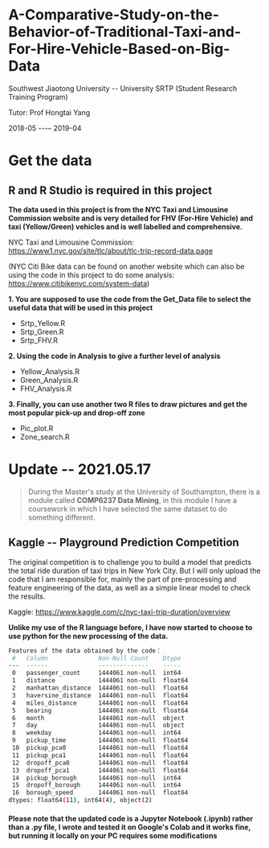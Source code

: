 # A-Comparative-Study-on-the-Behavior-of-Traditional-Taxi-and-For-Hire-Vehicle-Based-on-Big-Data
Southwest Jiaotong University -- University SRTP (Student Research Training Program)

Tutor: Prof Hongtai Yang

2018-05 ---– 2019-04

Get the data
===
## R and R Studio is required in this project
**The data used in this project is from the NYC Taxi and Limousine Commission website and is very detailed for FHV (For-Hire Vehicle) and taxi (Yellow/Green) vehicles and is well labelled and comprehensive.**

NYC Taxi and Limousine Commission: [<https://www1.nyc.gov/site/tlc/about/tlc-trip-record-data.page>](https://www1.nyc.gov/site/tlc/about/tlc-trip-record-data.page)

(NYC Citi Bike data can be found on another website which can also be using the code in this project to do some analysis: [<https://www.citibikenyc.com/system-data>](https://www.citibikenyc.com/system-data))


**1. You are supposed to use the code from the Get_Data file to select the useful data that will be used in this project**
- Srtp_Yellow.R
- Srtp_Green.R
- Srtp_FHV.R

**2. Using the code in Analysis to give a further level of analysis**
- Yellow_Analysis.R
- Green_Analysis.R
- FHV_Analysis.R

**3. Finally, you can use another two R files to draw pictures and get the most popular pick-up and drop-off zone**
- Pic_plot.R
- Zone_search.R

Update -- 2021.05.17
===
> During the Master's study at the University of Southampton, there is a module called **COMP6237 Data Mining**, in this module I have a coursework in which I have selected the same dataset to do something different.

## Kaggle -- Playground Prediction Competition
The original competition is to challenge you to build a model that predicts the total ride duration of taxi trips in New York City. But I will only upload the code that I am responsible for, mainly the part of pre-processing and feature engineering of the data, as well as a simple linear model to check the results.

Kaggle: [<https://www.kaggle.com/c/nyc-taxi-trip-duration/overview>](https://www.kaggle.com/c/nyc-taxi-trip-duration/overview)


**Unlike my use of the R language before, I have now started to choose to use python for the new processing of the data.**

```bash
Features of the data obtained by the code：
 #   Column              Non-Null Count    Dtype  
---  ------              --------------    -----  
 0   passenger_count     1444061 non-null  int64
 1   distance            1444061 non-null  float64
 2   manhattan_distance  1444061 non-null  float64
 3   haversine_distance  1444061 non-null  float64
 4   miles_distance      1444061 non-null  float64
 5   bearing             1444061 non-null  float64
 6   month               1444061 non-null  object
 7   day                 1444061 non-null  object
 8   weekday             1444061 non-null  int64
 9   pickup_time         1444061 non-null  float64
 10  pickup_pca0         1444061 non-null  float64
 11  pickup_pca1         1444061 non-null  float64
 12  dropoff_pca0        1444061 non-null  float64 
 13  dropoff_pca1        1444061 non-null  float64
 14  pickup_borough      1444061 non-null  int64
 15  dropoff_borough     1444061 non-null  int64
 16  borough_speed       1444061 non-null  float64
dtypes: float64(11), int64(4), object(2)
```

#### Please note that the updated code is a Jupyter Notebook (.ipynb) rather than a .py file, I wrote and tested it on Google's Colab and it works fine, but running it locally on your PC requires some modifications
